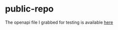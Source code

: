 # public-repo

The openapi file I grabbed for testing is available [here](https://github.com/nginx/unit/blob/master/docs/unit-openapi.yaml)
